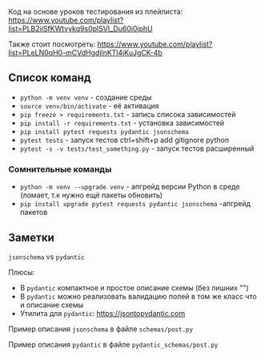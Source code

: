 Код на основе уроков тестирования из плейлиста:
https://www.youtube.com/playlist?list=PLB2iiSfKWtvykq9s0plSVI_Du60i0iphU

Также стоит посмотреть:
https://www.youtube.com/playlist?list=PLeLN0qH0-mCVdHgdjlnKTl4jKuJgCK-4b

## Список команд

- `python -m venv venv` - создание среды
- `source venv/bin/activate` - её активация
- `pip freeze > requirements.txt` - запись списока зависимостей
- `pip install -r requirements.txt` - установка зависимостей
- `pip install pytest requests pydantic jsonschema`
- `pytest tests` - запуск тестов
  ctrl+shift+p add gitignore python
- `pytest -s -v tests/test_something.py` - запуск тестов расширенный

### Сомнительные команды

- `python -m venv --upgrade venv` - апгрейд версии Python в среде (ломает, т.к нужно ещё пакеты обновить)
- `pip install upgrade pytest requests pydantic jsonschema` -апгрейд пакетов

## Заметки

`jsonschema` vs `pydantic`

Плюсы:

- В `pydantic` компактное и простое описание схемы (без лишних "")
- В `pydantic` можно реализовать валидацию полей в том же класс что и описание схемы
- Утилита для `pydantic`: https://jsontopydantic.com

Пример описания `jsonschema` в файле `schemas/post.py`

Пример описания `pydantic` в файле `pydantic_schemas/post.py`
